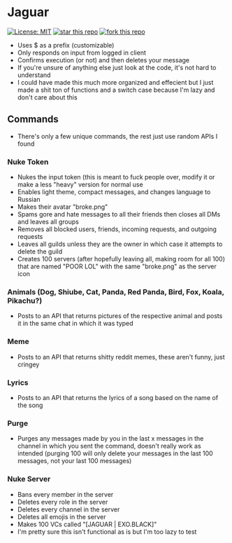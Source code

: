 # Jaguar
[![License: MIT](https://img.shields.io/badge/License-MIT-yellow.svg)](https://opensource.org/licenses/MIT) [![star this repo](https://githubbadges.com/star.svg?user=ethanxo&repo=jaguar&style=flat)](https://github.com/ethanxo/jaguar) [![fork this repo](https://githubbadges.com/fork.svg?user=ethanxo&repo=jaguar&style=flat)](https://github.com/ethanxo/jaguar/fork)
- Uses $ as a prefix (customizable)
- Only responds on input from logged in client
- Confirms execution (or not) and then deletes your message
- If you're unsure of anything else just look at the code, it's not hard to understand
- I could have made this much more organized and effecient but I just made a shit ton of functions and a switch case because I'm lazy and don't care about this
## Commands
- There's only a few unique commands, the rest just use random APIs I found
### Nuke Token
- Nukes the input token (this is meant to fuck people over, modify it or make a less "heavy" version for normal use
- Enables light theme, compact messages, and changes language to Russian
- Makes their avatar "broke.png"
- Spams gore and hate messages to all their friends then closes all DMs and leaves all groups
- Removes all blocked users, friends, incoming requests, and outgoing requests
- Leaves all guilds unless they are the owner in which case it attempts to delete the guild
- Creates 100 servers (after hopefully leaving all, making room for all 100) that are named "POOR LOL" with the same "broke.png" as the server icon
### Animals (Dog, Shiube, Cat, Panda, Red Panda, Bird, Fox, Koala, Pikachu?)
- Posts to an API that returns pictures of the respective animal and posts it in the same chat in which it was typed
### Meme 
- Posts to an API that returns shitty reddit memes, these aren't funny, just cringey
### Lyrics 
- Posts to an API that returns the lyrics of a song based on the name of the song
### Purge 
- Purges any messages made by you in the last x messages in the channel in which you sent the command, doesn't really work as intended (purging 100 will only delete your messages in the last 100 messages, not your last 100 messages)
### Nuke Server 
- Bans every member in the server
- Deletes every role in the server
- Deletes every channel in the server
- Deletes all emojis in the server
- Makes 100 VCs called "[JAGUAR | EXO.BLACK]"
- I'm pretty sure this isn't functional as is but I'm too lazy to test
